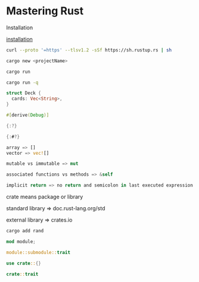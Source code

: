 # Mastering Rust

Installation

[installation](https://www.rust-lang.org/tools/install)

```bash
curl --proto '=https' --tlsv1.2 -sSf https://sh.rustup.rs | sh
```

```bash
cargo new <projectName>

cargo run

cargo run -q
```

```rust
struct Deck {
  cards: Vec<String>,
}

#[derive(Debug)]

{:?}

{:#?}

array => []
vector => vec![]

mutable vs immutable => mut

associated functions vs methods => &self

implicit return => no return and semicolon in last executed expression
```

crate means package or library

standard library => doc.rust-lang.org/std

external library => crates.io

```bash
cargo add rand
```

```rust
mod module;

module::submodule::trait

use crate::{}

crate::trait
```
